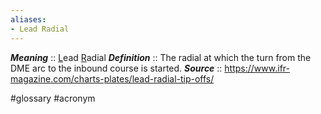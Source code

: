 ```yaml
---
aliases:
- Lead Radial
---
```


***Meaning*** :: <u>L</u>ead <u>R</u>adial
***Definition***    :: The radial at which the turn from the DME arc to the inbound course is started.
***Source***         :: https://www.ifr-magazine.com/charts-plates/lead-radial-tip-offs/

#glossary #acronym
